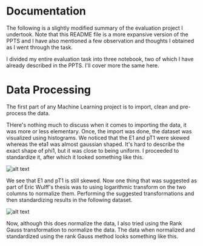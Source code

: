# Documentation
The following is a slightly modified summary of the evaluation project I undertook. Note that this README file is a more expansive version of the PPTS
and I have also mentioned a few observation and thoughts I obtained as I went through the task. 

I divided my entire evaluation task into three notebook, two of which I have already described in the PPTS. I'll cover more the same here. 

# Data Processing

The first part of any Machine Learning project is to import, clean and pre-process the data. 

THere's nothing much to discuss when it comes to importing the data, it was more or less elementary. Once, the import was done, the dataset was visualized 
using histograms. We noticed that the E1 and pT1 were skewed whereas the eta1 was almost gaussian shaped. It's hard to describe the exact shape of phi1, but it was 
close to being uniform. I proceeded to standardize it, after which it looked something like this. 


![alt text](https://github.com/VANRao-Stack/gsoc_eval_task/blob/main/GSoC/E1_standard.JPG)


We see that E1 and pT1 is still skewed. Now one thing that was suggested as part of Eric Wulff's thesis was to using logarithmic transform on the two columns to 
normalize them. Performing the suggested transformations and then standardizing results in the following dataset. 


![alt text](https://github.com/VANRao-Stack/gsoc_eval_task/blob/main/GSoC/Wulff.png)


Now, although this does normalize the data, I also tried using the Rank Gauss transformation to normalize the data. The data when normalized and standardized using the rank Gauss method looks something like this. 
